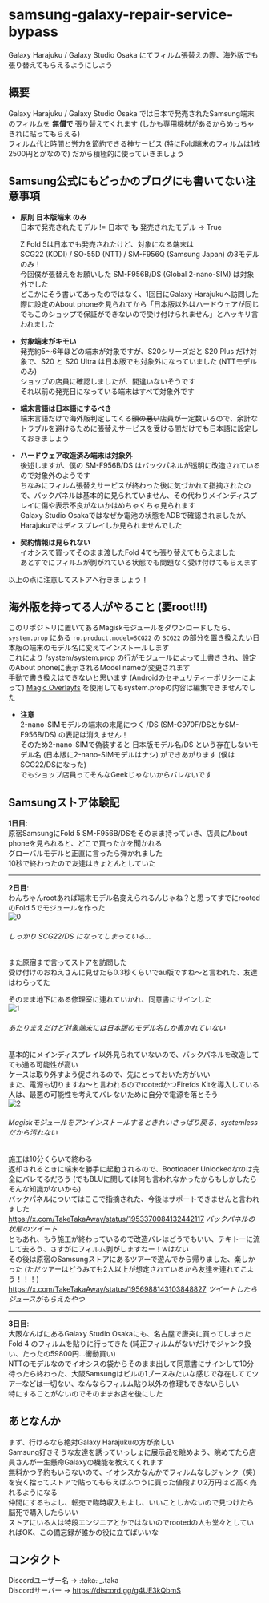 # samsung-galaxy-repair-service-bypass
Galaxy Harajuku / Galaxy Studio Osaka にてフィルム張替えの際、海外版でも張り替えてもらえるようにしよう
## 概要
Galaxy Harajuku / Galaxy Studio Osaka では日本で発売されたSamsung端末のフィルムを **無償で** 張り替えてくれます (しかも専用機材があるからめっちゃきれに貼ってもらえる)  
フィルム代と時間と労力を節約できる神サービス (特にFold端末のフィルムは1枚2500円とかなので) だから積極的に使っていきましょう  
## Samsung公式にもどっかのブログにも書いてない注意事項
- **原則 日本版端末 のみ**  
  日本で発売されたモデル != 日本で **も** 発売されたモデル -> True
    
  Z Fold 5は日本でも発売されたけど、対象になる端末は  
  SCG22 (KDDI) / SO-55D (NTT) / SM-F956Q (Samsung Japan) の3モデルのみ！  
  今回僕が張替えをお願いした SM-F956B/DS (Global 2-nano-SIM) は対象外でした  
  どこかにそう書いてあったのではなく、1回目にGalaxy Harajukuへ訪問した際に設定のAbout phoneを見られてから「日本版以外はハードウェアが同じでもこのショップで保証ができないので受け付けられません」とハッキリ言われました

- **対象端末がキモい**  
  発売約5～6年ほどの端末が対象ですが、S20シリーズだと S20 Plus だけ対象で、S20 と S20 Ultra は日本版でも対象外になっていました (NTTモデルのみ)  
  ショップの店員に確認しましたが、間違いないそうです  
  それ以前の発売日になっている端末はすべて対象外です  

- **端末言語は日本語にするべき**  
  端末言語だけで海外版判定してくる~~頭の悪い~~店員が一定数いるので、余計なトラブルを避けるために張替えサービスを受ける間だけでも日本語に設定しておきましょう

- **ハードウェア改造済み端末は対象外**  
  後述しますが、僕の SM-F956B/DS はバックパネルが透明に改造されているので対象外のようです  
  ちなみにフィルム張替えサービスが終わった後に気づかれて指摘されたので、バックパネルは基本的に見られていません、その代わりメインディスプレイに傷や表示不良がないかはめちゃくちゃ見られます  
  Galaxy Studio Osakaではなぜか電池の状態をADBで確認されましたが、Harajukuではディスプレイしか見られませんでした  

- **契約情報は見られない**  
  イオシスで買ってそのまま渡したFold 4でも張り替えてもらえました  
  あとすでにフィルムが剝がれている状態でも問題なく受け付けてもらえます  

  
以上の点に注意してストアへ行きましょう！

## 海外版を持ってる人がやること (要root!!!)
このリポジトリに置いてあるMagiskモジュールをダウンロードしたら、```system.prop``` にある ```ro.product.model=SCG22``` の ```SCG22``` の部分を置き換えたい日本版の端末のモデル名に変えてインストールします  
これにより /system/system.prop の行がモジュールによって上書きされ、設定のAbout phoneに表示されるModel nameが変更されます  
手動で書き換えはできないと思います (Androidのセキュリティーポリシーによって) [Magic Overlayfs](https://github.com/agreenbhm/magic_overlayfs) を使用してもsystem.propの内容は編集できませんでした  
- **注意**  
  2-nano-SIMモデルの端末の末尾につく /DS (SM-G970F/DSとかSM-F956B/DS) の表記は消えません！  
  そのため2-nano-SIMで偽装すると 日本版モデル名/DS という存在しないモデル名 (日本版に2-nano-SIMモデルはナシ) ができあがります (僕はSCG22/DSになった)  
  でもショップ店員ってそんなGeekじゃないからバレないです

## Samsungストア体験記
**1日目**:   
原宿SamsungにFold 5 SM-F956B/DSをそのまま持っていき、店員にAbout phoneを見られると、どこで買ったかを聞かれる  
グローバルモデルと正直に言ったら弾かれました  
10秒で終わったので友達はきょとんとしていた  

------------------------------------------------------------------------

**2日目**:   
わんちゃんrootあれば端末モデル名変えられるんじゃね？と思ってすでにrootedのFold 5でモジュールを作った  
![0](img/before.jpg)
###### しっかり SCG22/DS になってしまっている...  

また原宿まで言ってストアを訪問した  
受け付けのおねえさんに見せたら0.3秒くらいでau版ですね～と言われた、友達はわらってた  

そのまま地下にある修理室に連れていかれ、同意書にサインした  
![1](img/paper.jpg)  
###### あたりまえだけど対象端末には日本版のモデル名しか書かれていない
基本的にメインディスプレイ以外見られていないので、バックパネルを改造してても通る可能性が高い  
ケースは取り外すよう促されるので、先にとっておいた方がいい  
また、電源も切りますね～と言われるのでrootedかつFirefds Kitを導入している人は、最悪の可能性を考えてバレないために自分で電源を落とそう  
![2](img/after.jpg)  
###### Magiskモジュールをアンインストールするときれいさっぱり戻る、systemlessだから汚れない
施工は10分くらいで終わる  
返却されるときに端末を勝手に起動されるので、Bootloader Unlockedなのは完全にバレてるだろう (でもBLUに関しては何も言われなかったからもしかしたらそんな知識がないかも)  
バックパネルについてはここで指摘された、今後はサポートできませんと言われました  
https://x.com/TakeTakaAway/status/1953370084132442117  _バックパネルの状態のツイート_  
ともあれ、もう施工が終わっているので改造バレはどうでもいい、テキトーに流して去ろう、さすがにフィルム剥がしますねー！wはない  
その後は原宿のSamsungストアにあるツアーで遊んでから帰りました、楽しかった (ただツアーはどうみても2人以上が想定されているから友達を連れてこよう！！！)  
https://x.com/TakeTakaAway/status/1956988143103848827 _ツイートしたらジュースがもらえたやつ_  

------------------------------------------------------------------------

**3日目**:   
大阪なんばにあるGalaxy Studio Osakaにも、名古屋で唐突に買ってしまった Fold 4 のフィルムを貼りに行ってきた (純正フィルムがないだけでジャンク扱い、たったの59800円...衝動買い)  
NTTのモデルなのでイオシスの袋からそのまま出して同意書にサインして10分待ったら終わった、大阪Samsungはビルの1ブースみたいな感じで存在しててツアーなどは一切ない、なんならフィルム貼り以外の修理もできないらしい  
特にすることがないのでそのままお店を後にした  

## あとなんか
まず、行けるなら絶対Galaxy Harajukuの方が楽しい  
Samsung好きそうな友達を誘っていっしょに展示品を眺めよう、眺めてたら店員さんが一生懸命Galaxyの機能を教えてくれます  
無料かつ予約もいらないので、イオシスかなんかでフィルムなしジャンク（笑）を安く拾ってストアで貼ってもらえばふつうに買った値段より2万円ほど高く売れるようになる  
仲間にするもよし、転売で臨時収入もよし、いいことしかないので見つけたら脳死で購入したらいい  
ストアにいる人は特段エンジニアとかではないのでrootedの人も堂々としていればOK、この備忘録が誰かの役に立てばいいな  

## コンタクト
Discordユーザー名 -> ~~.taka.~~ _.taka  
Discordサーバー -> https://discord.gg/g4UE3kQbmS  

